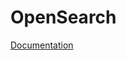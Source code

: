 # OpenSearch

[Documentation](https://docs.opensearch.org/docs/latest/install-and-configure/install-opensearch/docker/#sample-docker-composeyml)